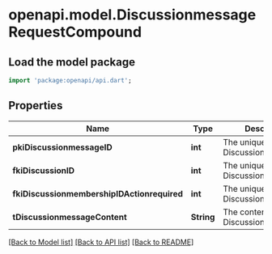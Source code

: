 # openapi.model.DiscussionmessageRequestCompound

## Load the model package
```dart
import 'package:openapi/api.dart';
```

## Properties
Name | Type | Description | Notes
------------ | ------------- | ------------- | -------------
**pkiDiscussionmessageID** | **int** | The unique ID of the Discussionmessage | [optional] 
**fkiDiscussionID** | **int** | The unique ID of the Discussion | 
**fkiDiscussionmembershipIDActionrequired** | **int** | The unique ID of the Discussionmembership | [optional] 
**tDiscussionmessageContent** | **String** | The content of the Discussionmessage | 

[[Back to Model list]](../README.md#documentation-for-models) [[Back to API list]](../README.md#documentation-for-api-endpoints) [[Back to README]](../README.md)


